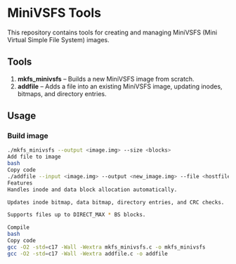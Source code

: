 # MiniVSFS Tools

This repository contains tools for creating and managing MiniVSFS (Mini Virtual Simple File System) images.

## Tools

1. **mkfs_minivsfs** – Builds a new MiniVSFS image from scratch.
2. **addfile** – Adds a file into an existing MiniVSFS image, updating inodes, bitmaps, and directory entries.

## Usage

### Build image
```bash
./mkfs_minivsfs --output <image.img> --size <blocks>
Add file to image
bash
Copy code
./addfile --input <image.img> --output <new_image.img> --file <hostfile>
Features
Handles inode and data block allocation automatically.

Updates inode bitmap, data bitmap, directory entries, and CRC checks.

Supports files up to DIRECT_MAX * BS blocks.

Compile
bash
Copy code
gcc -O2 -std=c17 -Wall -Wextra mkfs_minivsfs.c -o mkfs_minivsfs
gcc -O2 -std=c17 -Wall -Wextra addfile.c -o addfile
